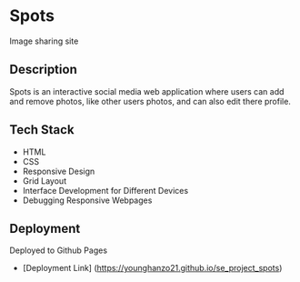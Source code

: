 # Spots

Image sharing site

## Description

Spots is an interactive social media web application where users can add and remove photos, like other users photos, and can also edit there profile.

## Tech Stack

- HTML
- CSS
- Responsive Design
- Grid Layout
- Interface Development for Different Devices
- Debugging Responsive Webpages

## Deployment

Deployed to Github Pages

- [Deployment Link] (https://younghanzo21.github.io/se_project_spots)
